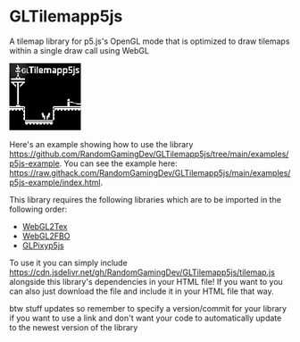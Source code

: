 # GLTilemapp5js
A tilemap library for p5.js's OpenGL mode that is optimized to draw tilemaps within a single draw call using WebGL

<img src="GLTilemapp5js.png" width="128" />

Here's an example showing how to use the library https://github.com/RandomGamingDev/GLTilemapp5js/tree/main/examples/p5js-example. You can see the example here: https://raw.githack.com/RandomGamingDev/GLTilemapp5js/main/examples/p5js-example/index.html.

This library requires the following libraries which are to be imported in the following order:
- [WebGL2Tex](https://github.com/RandomGamingDev/WebGL2Tex)
- [WebGL2FBO](https://github.com/RandomGamingDev/WebGL2FBO)
- [GLPixyp5js](https://github.com/RandomGamingDev/GLPixyp5js)

To use it you can simply include https://cdn.jsdelivr.net/gh/RandomGamingDev/GLTilemapp5js/tilemap.js alongside this library's dependencies in your HTML file! If you want to you can also just download the file and include it in your HTML file that way.

btw stuff updates so remember to specify a version/commit for your library if you want to use a link and don't want your code to automatically update to the newest version of the library
